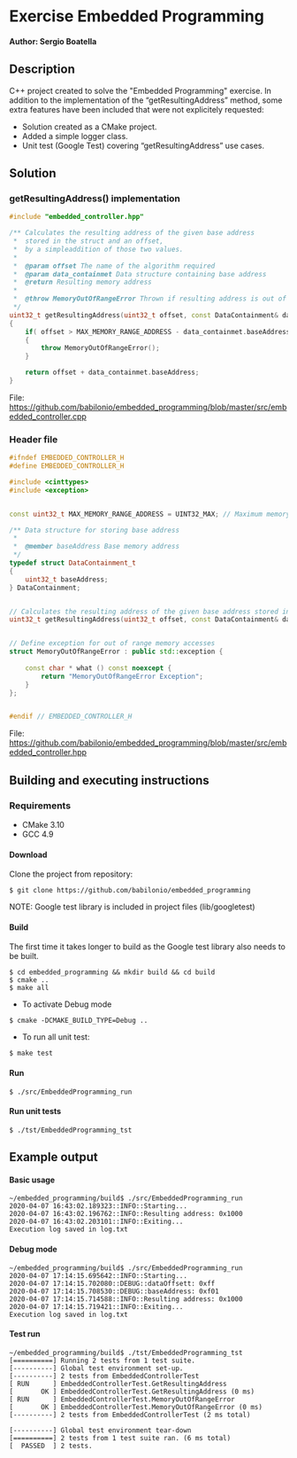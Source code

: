 
# Exercise Embedded Programming

#### Author: Sergio Boatella
## Description
C++ project  created to solve the "Embedded Programming" exercise.
In addition to the implementation of the “getResultingAddress” method, some extra features have been included that were not explicitely requested:

- Solution created as a CMake project.
- Added a simple logger class.
- Unit test (Google Test) covering “getResultingAddress” use cases.

## Solution
### getResultingAddress() implementation

```c++
#include "embedded_controller.hpp"

/** Calculates the resulting address of the given base address 
 *  stored in the struct and an offset,
 *  by a simpleaddition of those two values.
 * 
 *  @param offset The name of the algorithm required
 *  @param data_containmet Data structure containing base address
 *  @return Resulting memory address
 * 
 *  @throw MemoryOutOfRangeError Thrown if resulting address is out of memory range
 */
uint32_t getResultingAddress(uint32_t offset, const DataContainment& data_containmet)
{	
	if( offset > MAX_MEMORY_RANGE_ADDRESS - data_containmet.baseAddress) 
	{
		throw MemoryOutOfRangeError();
	}

	return offset + data_containmet.baseAddress;
}
```
File: https://github.com/babilonio/embedded_programming/blob/master/src/embedded_controller.cpp

### Header file
```c++
#ifndef EMBEDDED_CONTROLLER_H
#define EMBEDDED_CONTROLLER_H

#include <cinttypes>
#include <exception>


const uint32_t MAX_MEMORY_RANGE_ADDRESS = UINT32_MAX; // Maximum memory range definition

/** Data structure for storing base address
 * 
 *  @member baseAddress Base memory address
 */
typedef struct DataContainment_t
{
	uint32_t baseAddress;
} DataContainment;


// Calculates the resulting address of the given base address stored in the struct and an offset
uint32_t getResultingAddress(uint32_t offset, const DataContainment& data_containmet);


// Define exception for out of range memory accesses
struct MemoryOutOfRangeError : public std::exception {
	
    const char * what () const noexcept {
        return "MemoryOutOfRangeError Exception";
    }
};


#endif // EMBEDDED_CONTROLLER_H
```
File: https://github.com/babilonio/embedded_programming/blob/master/src/embedded_controller.hpp

## Building and executing instructions
### Requirements
- CMake 3.10
- GCC 4.9

#### Download
Clone the project from repository:
```console
$ git clone https://github.com/babilonio/embedded_programming
```
NOTE: Google test library is included in project files (lib/googletest)

#### Build
The first time it takes longer to build as the Google test library also needs to be built.
```console
$ cd embedded_programming && mkdir build && cd build
$ cmake ..
$ make all
```
- To activate Debug mode

```console
$ cmake -DCMAKE_BUILD_TYPE=Debug ..
```
- To run all unit test:
```console
$ make test
```
#### Run
```console
$ ./src/EmbeddedProgramming_run
```
 #### Run unit tests
```console
$ ./tst/EmbeddedProgramming_tst
```


## Example output

#### Basic usage
```console
~/embedded_programming/build$ ./src/EmbeddedProgramming_run
2020-04-07 16:43:02.189323::INFO::Starting...
2020-04-07 16:43:02.196762::INFO::Resulting address: 0x1000
2020-04-07 16:43:02.203101::INFO::Exiting...
Execution log saved in log.txt
```
#### Debug mode
```console
~/embedded_programming/build$ ./src/EmbeddedProgramming_run
2020-04-07 17:14:15.695642::INFO::Starting...
2020-04-07 17:14:15.702080::DEBUG::dataOffsett: 0xff
2020-04-07 17:14:15.708530::DEBUG::baseAddress: 0xf01
2020-04-07 17:14:15.714588::INFO::Resulting address: 0x1000
2020-04-07 17:14:15.719421::INFO::Exiting...
Execution log saved in log.txt
```
#### Test run
```console
~/embedded_programming/build$ ./tst/EmbeddedProgramming_tst
[==========] Running 2 tests from 1 test suite.
[----------] Global test environment set-up.
[----------] 2 tests from EmbeddedControllerTest
[ RUN      ] EmbeddedControllerTest.GetResultingAddress
[       OK ] EmbeddedControllerTest.GetResultingAddress (0 ms)
[ RUN      ] EmbeddedControllerTest.MemoryOutOfRangeError
[       OK ] EmbeddedControllerTest.MemoryOutOfRangeError (0 ms)
[----------] 2 tests from EmbeddedControllerTest (2 ms total)

[----------] Global test environment tear-down
[==========] 2 tests from 1 test suite ran. (6 ms total)
[  PASSED  ] 2 tests.
```
